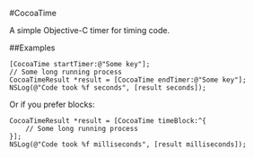 #CocoaTime

A simple Objective-C timer for timing code.

##Examples

    [CocoaTime startTimer:@"Some key"];
    // Some long running process
    CocoaTimeResult *result = [CocoaTime endTimer:@"Some key"];
    NSLog(@"Code took %f seconds", [result seconds]);

Or if you prefer blocks:

    CocoaTimeResult *result = [CocoaTime timeBlock:^{
        // Some long running process
    }];
    NSLog(@"Code took %f milliseconds", [result milliseconds]);
